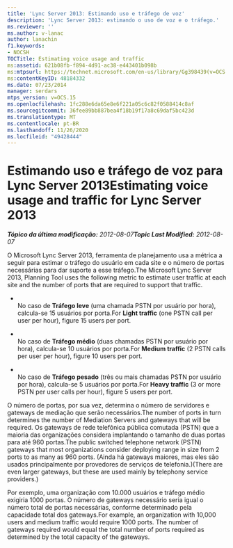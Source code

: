 ```yaml
---
title: 'Lync Server 2013: Estimando uso e tráfego de voz'
description: 'Lync Server 2013: estimando o uso de voz e o tráfego.'
ms.reviewer: ''
ms.author: v-lanac
author: lanachin
f1.keywords:
- NOCSH
TOCTitle: Estimating voice usage and traffic
ms:assetid: 621b08fb-f894-4d91-ac38-e443401b098b
ms:mtpsurl: https://technet.microsoft.com/en-us/library/Gg398439(v=OCS.15)
ms:contentKeyID: 48184332
ms.date: 07/23/2014
manager: serdars
mtps_version: v=OCS.15
ms.openlocfilehash: 1fc288e6da65e8e6f221a05c6c82f0588414c8af
ms.sourcegitcommit: 36fee89bb887bea4f18b19f17a8c69daf5bc423d
ms.translationtype: MT
ms.contentlocale: pt-BR
ms.lasthandoff: 11/26/2020
ms.locfileid: "49428444"
---
```

# <a name="estimating-voice-usage-and-traffic-for-lync-server-2013"></a><span data-ttu-id="a49ef-103">Estimando uso e tráfego de voz para Lync Server 2013</span><span class="sxs-lookup"><span data-stu-id="a49ef-103">Estimating voice usage and traffic for Lync Server 2013</span></span>

<div data-xmlns="http://www.w3.org/1999/xhtml">

<div class="topic" data-xmlns="http://www.w3.org/1999/xhtml" data-msxsl="urn:schemas-microsoft-com:xslt" data-cs="https://msdn.microsoft.com/">

<div data-asp="https://msdn2.microsoft.com/asp">



</div>

<div id="mainSection">

<div id="mainBody"><span data-ttu-id="a49ef-104">

<span> </span></span><span class="sxs-lookup"><span data-stu-id="a49ef-104">

<span> </span></span></span>

<span data-ttu-id="a49ef-105">_**Tópico da última modificação:** 2012-08-07_</span><span class="sxs-lookup"><span data-stu-id="a49ef-105">_**Topic Last Modified:** 2012-08-07_</span></span>

<span data-ttu-id="a49ef-106">O Microsoft Lync Server 2013, ferramenta de planejamento usa a métrica a seguir para estimar o tráfego do usuário em cada site e o número de portas necessárias para dar suporte a esse tráfego.</span><span class="sxs-lookup"><span data-stu-id="a49ef-106">The Microsoft Lync Server 2013, Planning Tool uses the following metric to estimate user traffic at each site and the number of ports that are required to support that traffic.</span></span>

  - <span></span>  
    <span data-ttu-id="a49ef-107">No caso de **Tráfego leve** (uma chamada PSTN por usuário por hora), calcula-se 15 usuários por porta.</span><span class="sxs-lookup"><span data-stu-id="a49ef-107">For **Light traffic** (one PSTN call per user per hour), figure 15 users per port.</span></span>

  - <span></span>  
    <span data-ttu-id="a49ef-108">No caso de **Tráfego médio** (duas chamadas PSTN por usuário por hora), calcula-se 10 usuários por porta.</span><span class="sxs-lookup"><span data-stu-id="a49ef-108">For **Medium traffic** (2 PSTN calls per user per hour), figure 10 users per port.</span></span>

  - <span></span>  
    <span data-ttu-id="a49ef-109">No caso de **Tráfego pesado** (três ou mais chamadas PSTN por usuário por hora), calcula-se 5 usuários por porta.</span><span class="sxs-lookup"><span data-stu-id="a49ef-109">For **Heavy traffic** (3 or more PSTN per user calls per hour), figure 5 users per port.</span></span>

<span data-ttu-id="a49ef-110">O número de portas, por sua vez, determina o número de servidores e gateways de mediação que serão necessários.</span><span class="sxs-lookup"><span data-stu-id="a49ef-110">The number of ports in turn determines the number of Mediation Servers and gateways that will be required.</span></span> <span data-ttu-id="a49ef-111">Os gateways de rede telefônica pública comutada (PSTN) que a maioria das organizações considera implantando o tamanho de duas portas para até 960 portas.</span><span class="sxs-lookup"><span data-stu-id="a49ef-111">The public switched telephone network (PSTN) gateways that most organizations consider deploying range in size from 2 ports to as many as 960 ports.</span></span> <span data-ttu-id="a49ef-112">(Ainda há gateways maiores, mas eles são usados principalmente por provedores de serviços de telefonia.)</span><span class="sxs-lookup"><span data-stu-id="a49ef-112">(There are even larger gateways, but these are used mainly by telephony service providers.)</span></span>

<span data-ttu-id="a49ef-p102">Por exemplo, uma organização com 10.000 usuários e tráfego médio exigiria 1000 portas. O número de gateways necessário seria igual o número total de portas necessárias, conforme determinado pela capacidade total dos gateways.</span><span class="sxs-lookup"><span data-stu-id="a49ef-p102">For example, an organization with 10,000 users and medium traffic would require 1000 ports. The number of gateways required would equal the total number of ports required as determined by the total capacity of the gateways.</span></span>

<span data-ttu-id="a49ef-115"></div>

<span> </span>

</div>

</div>

</span><span class="sxs-lookup"><span data-stu-id="a49ef-115"></div>

<span> </span>

</div>

</div>

</span></span></div>

